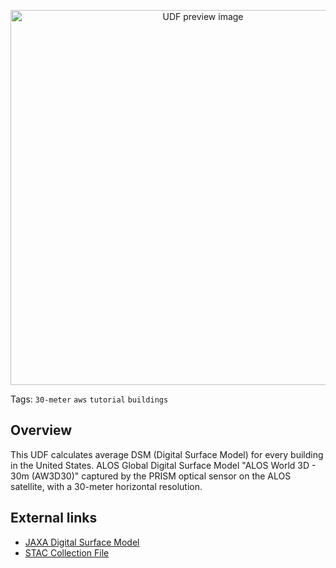 <!--fused:preview-->
<p align="center"><img src="https://fused-magic.s3.us-west-2.amazonaws.com/thumbnails/udfs-staging/DSM_Zonal_Stats.png" width="600" alt="UDF preview image"></p>

<!--fused:tags-->
Tags: `30-meter` `aws` `tutorial` `buildings`

<!--fused:readme-->
## Overview

This UDF calculates average DSM (Digital Surface Model) for every building in the United States. ALOS Global Digital Surface Model "ALOS World 3D - 30m (AW3D30)" captured by the PRISM optical sensor on the ALOS satellite, with a 30-meter horizontal resolution.

## External links
- [JAXA Digital Surface Model](https://data.earth.jaxa.jp/en/datasets/#/id/JAXA.EORC_ALOS.PRISM_AW3D30.v3.2_global)
- [STAC Collection File](https://s3.ap-northeast-1.wasabisys.com/je-pds/cog/v1/JAXA.EORC_ALOS.PRISM_AW3D30.v3.2_global/collection.json)
